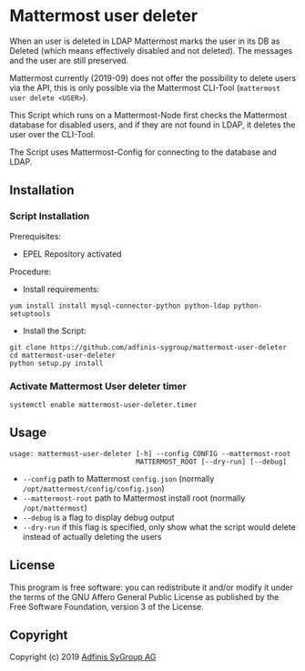# Mattermost user deleter

When an user is deleted in LDAP Mattermost marks the user in its DB as Deleted (which means effectively disabled and not deleted). The messages and the user are still preserved.

Mattermost currently (2019-09) does not offer the possibility to delete users via the API, this is only possible via the Mattermost CLI-Tool (`mattermost user delete <USER>`).

This Script which runs on a Mattermost-Node first checks the Mattermost database for disabled users, and if they are not found in LDAP, it deletes the user over the CLI-Tool.

The Script uses Mattermost-Config for connecting to the database and LDAP.


## Installation

### Script Installation

Prerequisites:
- EPEL Repository activated

Procedure:
- Install requirements:
```
yum install install mysql-connector-python python-ldap python-setuptools
```
- Install the Script:
```
git clone https://github.com/adfinis-sygroup/mattermost-user-deleter
cd mattermost-user-deleter
python setup.py install
```

### Activate Mattermost User deleter timer

```
systemctl enable mattermost-user-deleter.timer
```

## Usage

```
usage: mattermost-user-deleter [-h] --config CONFIG --mattermost-root
                               MATTERMOST_ROOT [--dry-run] [--debug]
```

- `--config` path to Mattermost `config.json` (normally `/opt/mattermost/config/config.json`)
- `--mattermost-root` path to Mattermost install root (normally `/opt/mattermost`)
- `--debug` is a flag to display debug output
- `--dry-run` if this flag is specified, only show what the script would delete instead of actually deleting the users

## License

This program is free software: you can redistribute it and/or modify it under
the terms of the GNU Affero General Public License as published by the Free
Software Foundation, version 3 of the License.

## Copyright

Copyright (c) 2019 [Adfinis SyGroup AG](https://adfinis-sygroup.ch)
